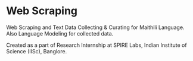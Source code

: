# Web Scraping
 Web Scraping and Text Data Collecting & Curating for Maithili Language. Also Language Modeling for collected data.
 
 Created as a part of Research Internship at SPIRE Labs, Indian Institute of Science (IISc), Banglore.
